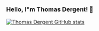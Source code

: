### Hello, I"m Thomas Dergent! 👋

[![Thomas Dergent GitHub stats](https://github-readme-stats.vercel.app/api?username=thomasdergent)](https://github.com/thomasdergent/github-readme-stats)


<!--
**thomasdergent/thomasdergent** is a ✨ _special_ ✨ repository because its `README.md` (this file) appears on your GitHub profile.

Here are some ideas to get you started:

- 🔭 I’m currently working on ...
- 🌱 I’m currently learning ...
- 👯 I’m looking to collaborate on ...
- 🤔 I’m looking for help with ...
- 💬 Ask me about ...
- 📫 How to reach me: ...
- 😄 Pronouns: ...
- ⚡ Fun fact: ...
-->
